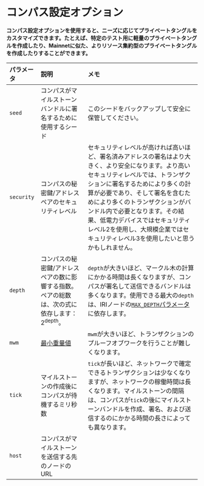 # コンパス設定オプション
<!-- # Compass configuration options -->

**コンパス設定オプションを使用すると、ニーズに応じてプライベートタングルをカスタマイズできます。たとえば、特定のテスト用に軽量のプライベートタングルを作成したり、Mainnetに似た、よりリソース集約型のプライベートタングルを作成したりすることができます。**
<!-- **The Compass configuration options allow you to customize your private Tangle, depending on your needs. For example, you could create a lightweight private Tangle for a specific test, or create a more resource intensive one that's similar to the Mainnet.** -->

| **パラメータ** | **説明** | **メモ** |
| :--------------- | :------- | :------- |
| `seed` | コンパスがマイルストーンバンドルに署名するために使用するシード | このシードをバックアップして安全に保管してください。 |
| `security` | コンパスの秘密鍵/アドレスペアのセキュリティレベル | セキュリティレベルが高ければ高いほど、署名済みアドレスの署名はより大きく、より安全になります。より高いセキュリティレベルでは、トランザクションに署名するためにより多くの計算が必要であり、そして署名を含むためにより多くのトランザクションがバンドル内で必要となります。その結果、低電力デバイスではセキュリティレベル2を使用し、大規模企業ではセキュリティレベル3を使用したいと思うかもしれません。 |
| `depth` | コンパスの秘密鍵/アドレスペアの数に影響する指数。ペアの総数は、次の式に依存します：2<sup>depth</sup>。 | `depth`が大きいほど、マークル木の計算にかかる時間は長くなりますが、コンパスが署名して送信できるバンドルは多くなります。使用できる最大の`depth`は、IRIノードの[`MAX_DEPTH`パラメータ](root://iri/0.1/references/iri-configuration-options.md#max-depth)に依存します。 |
| `mwm` | [最小重量値](root://iota-basics/0.1/concepts/minimum-weight-magnitude.md) | `mwm`が大きいほど、トランザクションのプルーフオブワークを行うことが難しくなります。 |
| `tick` | マイルストーンの作成後にコンパスが待機するミリ秒数 | `tick`が長いほど、ネットワークで確定できるトランザクションは少なくなりますが、ネットワークの稼働時間は長くなります。マイルストーンの間隔は、コンパスが`tick`の後にマイルストーンバンドルを作成、署名、および送信するのにかかる時間の長さによっても異なります。 |
| `host` | コンパスがマイルストーンを送信する先のノードのURL |  |

<!-- |**Parameter**|**Description**|**Notes**| -->
<!-- |:----------------------|:--------------|:--------| -->
<!-- |`seed` |Seed that Compass uses to sign milestone bundles |Back up this seed and keep it secure| -->
<!-- |`security`|Security level of Compass' private key/address pairs|The greater the security level, the larger and more secure the signature of a spent address is against brute force attacks. A greater security level also means that more computations must be done to sign a transaction and that more transactions are needed in a bundle to contain the signature. As a result, low-powered devices may want to use security level 2, whereas a large-scale company may want to use security level 3.| -->
<!-- |`depth`|Exponent that affects how many private key/address pairs Compass has. The total number pairs depends on this formula: 2<sup>depth</sup>.|The greater the depth, the longer it takes to compute the Merkle tree, but the more bundles Compass can sign and send. The maximum depth you can use depends on the [`MAX_DEPTH` parameter](root://iri/0.1/references/iri-configuration-options.md#max-depth) of your IRI node.| -->
<!-- |`mwm`|[Minimum weight magnitude](root://iota-basics/0.1/concepts/minimum-weight-magnitude.md)|The higher the MWM, the harder it is to do the proof of work for a transaction.| -->
<!-- |`tick`|Number of milliseconds Compass waits after creating a milestone|The longer the tick, the fewer transactions can be confirmed in your network, but the more uptime your network will have. The interval between milestones also depends on the length of time it takes Compass to create, sign and send a milestone bundle after the tick. | -->
<!-- |`host`|URL of the node to which Compass sends milestones|| -->
